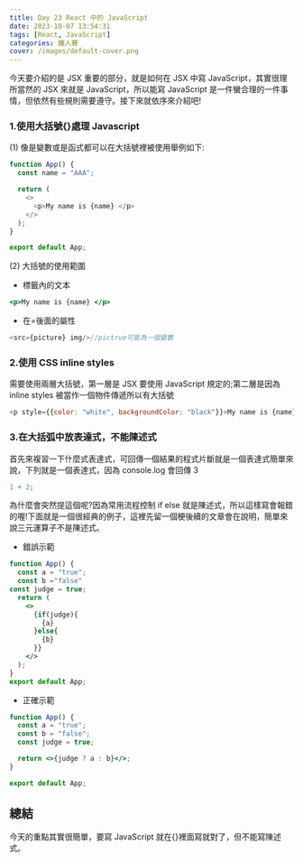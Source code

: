 ```yaml
---
title: Day 23 React 中的 JavaScript
date: 2023-10-07 13:54:31
tags: [React, JavaScript]
categories: 鐵人賽
cover: /images/default-cover.png
---
```


今天要介紹的是 JSX 重要的部分，就是如何在 JSX 中寫 JavaScript，其實很理所當然的 JSX 來就是 JavaScript，所以能寫 JavaScript 是一件蠻合理的一件事情，但依然有些規則需要遵守。接下來就依序來介紹吧!

<!-- more -->

### 1.使用大括號{}處理 Javascript

(1) 像是變數或是函式都可以在大括號裡被使用舉例如下:

```javascript
function App() {
  const name = "AAA";

  return (
    <>
      <p>My name is {name} </p>
    </>
  );
}

export default App;
```

(2) 大括號的使用範圍

- 標籤內的文本

```jsx
<p>My name is {name} </p>
```

- 在=後面的屬性

```jsx
<src={picture} img/>//pictrue可能為一個變數
```

### 2.使用 CSS inline styles

需要使用兩層大括號，第一層是 JSX 要使用 JavaScript 規定的;第二層是因為 inline styles 被當作一個物件傳遞所以有大括號

```javascript
<p style={{color: "white", backgroundColor: "black"}}>My name is {name} </p>
```

### 3.在大括弧中放表達式，不能陳述式

首先來複習一下什麼式表達式，可回傳一個結果的程式片斷就是一個表達式簡單來說，下列就是一個表達式，因為 console.log 會回傳 3

```jsx
1 + 2;
```

為什麼會突然提這個呢?因為常用流程控制 if else 就是陳述式，所以這樣寫會報錯的喔!下面就是一個很經典的例子，這裡先留一個梗後續的文章會在說明，簡單來說三元運算子不是陳述式。

- 錯誤示範

```jsx
function App() {
  const a = "true";
  const b ="false"
const judge = true;
  return (
    <>
      {if(judge){
        {a}
      }else{
        {b}
      }}
    </>
  );
}
export default App;
```

- 正確示範

```jsx
function App() {
  const a = "true";
  const b = "false";
  const judge = true;

  return <>{judge ? a : b}</>;
}

export default App;
```

## 總結

今天的重點其實很簡單，要寫 JavaScript 就在{}裡面寫就對了，但不能寫陳述式。
